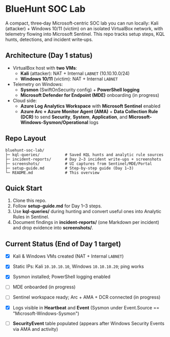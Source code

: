 # BlueHunt SOC Lab

A compact, three‑day Microsoft‑centric SOC lab you can run locally: Kali (attacker) + Windows 10/11 (victim) on an isolated VirtualBox network, with telemetry flowing into Microsoft Sentinel. This repo tracks setup steps, KQL hunts, detections, and incident write‑ups.

## Architecture (Day 1 status)
- VirtualBox host with **two VMs**:
  - **Kali** (attacker): NAT + Internal `LABNET` (10.10.10.0/24)
  - **Windows 10/11** (victim): NAT + Internal `LABNET`
- Telemetry on Windows:
  - **Sysmon** (SwiftOnSecurity config) + **PowerShell logging**
  - **Microsoft Defender for Endpoint (MDE)** onboarding (in progress)
- Cloud side:
  - **Azure Log Analytics Workspace** with **Microsoft Sentinel** enabled
  - **Azure Arc + Azure Monitor Agent (AMA)** + **Data Collection Rule (DCR)** to send **Security**, **System**, **Application**, and **Microsoft-Windows-Sysmon/Operational** logs

## Repo Layout
```
bluehunt-soc-lab/
├─ kql-queries/           # Saved KQL hunts and analytic rule sources
├─ incident-reports/      # Day 2–3 incident write-ups + screenshots
├─ screenshots/           # UI captures from Sentinel/MDE/Portal
├─ setup-guide.md         # Step-by-step guide (Day 1–3)
└─ README.md              # This overview
```

## Quick Start
1. Clone this repo.
2. Follow **setup-guide.md** for Day 1–3 steps.
3. Use **kql-queries/** during hunting and convert useful ones into Analytic Rules in Sentinel.
4. Document findings in **incident-reports/** (one Markdown per incident) and drop evidence into **screenshots/**.

## Current Status (End of Day 1 target)
- [x] Kali & Windows VMs created (NAT + Internal `LABNET`)
- [x] Static IPs: Kali `10.10.10.10`, Windows `10.10.10.20`; ping works
- [x] Sysmon installed; PowerShell logging enabled
- [ ] MDE onboarded (in progress)
- [ ] Sentinel workspace ready; Arc + AMA + DCR connected (in progress)
- [x] Logs visible in **Heartbeat** and **Event** (Sysmon under Event.Source == "Microsoft-Windows-Sysmon")
- [ ] **SecurityEvent** table populated (appears after Windows Security Events via AMA and activity)


